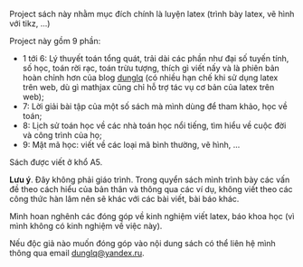 Project sách này nhằm mục đích chính là luyện latex (trình bày latex, vẽ hình với tikz, ...)

Project này gồm 9 phần:

- 1 tới 6: Lý thuyết toán tổng quát, trải dài các phần như đại số tuyến tính, số học, toán rời rạc, toán trừu tượng, thích gì viết nấy và là phiên bản hoàn chỉnh hơn của blog [dunglq](https://dunglq.gitbook.io/mathcrypto/) (có nhiều hạn chế khi sử dụng latex trên web, dù gì mathjax cũng chỉ hỗ trợ tác vụ cơ bản của latex trên web);
- 7: Lời giải bài tập của một số sách mà mình dùng để tham khảo, học về toán;
- 8: Lịch sử toán học về các nhà toán học nổi tiếng, tìm hiểu về cuộc đời và công trình của họ;
- 9: Mật mã học: viết về các loại mã bình thường, vẽ hình, ...

Sách được viết ở khổ A5.

**Lưu ý**. Đây không phải giáo trình. Trong quyển sách mình trình bày các vấn đề theo cách hiểu của bản thân và thông qua các ví dụ, không viết theo các công thức hàn lâm nên sẽ khác với các bài viết, bài báo khác.

Mình hoan nghênh các đóng góp về kinh nghiệm viết latex, báo khoa học (vì mình không có kinh nghiệm về việc này).

Nếu độc giả nào muốn đóng góp vào nội dung sách có thể liên hệ mình thông qua email dunglq@yandex.ru.



